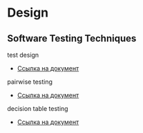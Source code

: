 # Design

## Software Testing Techniques
test design
 - [Ссылка на документ](https://docs.google.com/spreadsheets/d/1Gd8shkU1UNiLdopxbyLXPCfUeQ6YOJCb3rwO4KqRNgU/edit?usp=sharing)

pairwise testing
- [Ссылка на документ](https://docs.google.com/spreadsheets/d/1WQj--0TiEK5esfAss6GYQqqIvEGY5XtVLWdRumWdNho/edit?usp=sharing)

decision table testing
- [Ссылка на документ](https://docs.google.com/spreadsheets/d/1H95IU9fbzHYzSOk_OJRGYIZX6c3cfBYAIIXRwUG-8vU/edit?usp=sharing)

